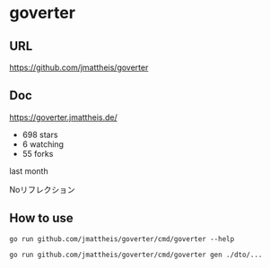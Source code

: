 # goverter

## URL
https://github.com/jmattheis/goverter

## Doc
https://goverter.jmattheis.de/

- 698 stars
- 6 watching
- 55 forks

last month

Noリフレクション

## How to use

```shell
go run github.com/jmattheis/goverter/cmd/goverter --help
```

```shell
go run github.com/jmattheis/goverter/cmd/goverter gen ./dto/...
```